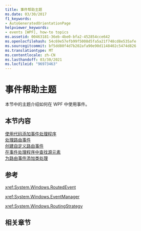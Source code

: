 ```yaml
---
title: 事件帮助主题
ms.date: 03/30/2017
f1_keywords:
- AutoGeneratedOrientationPage
helpviewer_keywords:
- events [WPF], how-to topics
ms.assetid: 00463181-36eb-4be0-bfa2-452854cce642
ms.openlocfilehash: 54c69e57efb99f5008d5fa5a21f748cd8e535afe
ms.sourcegitcommit: bf5dd80f4d7b202afa90e90d1148402c5474d826
ms.translationtype: MT
ms.contentlocale: zh-CN
ms.lasthandoff: 03/30/2021
ms.locfileid: "96973463"
---
```

# <a name="events-how-to-topics"></a>事件帮助主题
本节中的主题介绍如何在 WPF 中使用事件。  
  
## <a name="in-this-section"></a>本节内容  
 [使用代码添加事件处理程序](how-to-add-an-event-handler-using-code.md)  
 [处理路由事件](how-to-handle-a-routed-event.md)  
 [创建自定义路由事件](how-to-create-a-custom-routed-event.md)  
 [在事件处理程序中查找源元素](how-to-find-the-source-element-in-an-event-handler.md)  
 [为路由事件添加类处理](how-to-add-class-handling-for-a-routed-event.md)  
  
## <a name="reference"></a>参考  
 <xref:System.Windows.RoutedEvent>  
  
 <xref:System.Windows.EventManager>  
  
 <xref:System.Windows.RoutingStrategy>  
  
## <a name="related-sections"></a>相关章节
